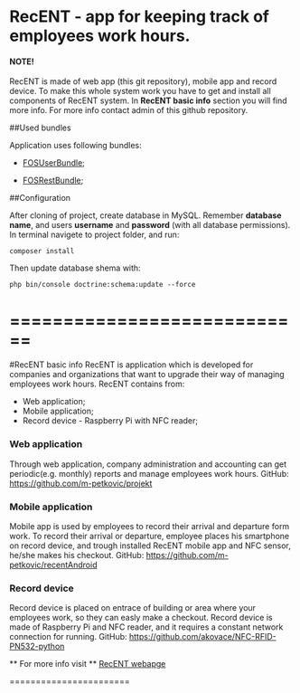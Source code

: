 RecENT - app for keeping track of employees work hours.
========================
#### NOTE!
RecENT is made of web app (this git repository), mobile app and record device. To make this whole system work you have to get and install all components of RecENT system. In **RecENT basic info** section you will find more info. For more info contact admin of this github repository.  

##Used bundles

Application uses following bundles:

  * [FOSUserBundle](http://symfony.com/doc/current/bundles/FOSUserBundle/index.html);

  * [FOSRestBundle](http://symfony.com/doc/current/bundles/FOSRestBundle/index.html);

##Configuration

After cloning of project, create database in MySQL. Remember **database name**, and users **username** and **password** (with all database permissions). In terminal navigete to project folder, and run: 
```
composer install
```
Then update database shema with:
```
php bin/console doctrine:schema:update --force
```

============================
============================
#RecENT basic info
RecENT is application which is developed for companies and organizations that want to upgrade their way of managing employees work hours. 
RecENT contains from:
  *  Web application;
  *  Mobile application;
  *  Record device - Raspberry Pi with NFC reader;

### Web application 
Through web application, company administration and accounting can get periodic(e.g. monthly) reports and manage employees work hours. 
GitHub: https://github.com/m-petkovic/projekt

### Mobile application
Mobile app is used by employees to record their arrival and departure form work. To record their arrival or departure, employee places his smartphone on record device, and trough installed RecENT mobile app and NFC sensor, he/she makes his checkout. 
GitHub: https://github.com/m-petkovic/recentAndroid

### Record device
Record device is placed on entrace of building or area where your employees work, so they can easly make a checkout. Record device is made of Raspberry Pi and NFC reader, and it requires a constant network connection for running.
GitHub: https://github.com/akovace/NFC-RFID-PN532-python

** For more info visit ** [RecENT webapge](http://recent.cekomat.com)

======================= 
